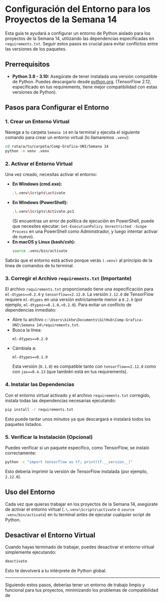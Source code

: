 # Configuración del Entorno para los Proyectos de la Semana 14

Esta guía te ayudará a configurar un entorno de Python aislado para los proyectos de la Semana 14, utilizando las dependencias especificadas en `requirements.txt`. Seguir estos pasos es crucial para evitar conflictos entre las versiones de los paquetes.

## Prerrequisitos

*   **Python 3.8 - 3.10:** Asegúrate de tener instalada una versión compatible de Python. Puedes descargarlo desde [python.org](https://www.python.org/downloads/). (TensorFlow 2.12, especificado en tus requirements, tiene mejor compatibilidad con estas versiones de Python).

## Pasos para Configurar el Entorno

### 1. Crear un Entorno Virtual

Navega a tu carpeta `Semana 14` en la terminal y ejecuta el siguiente comando para crear un entorno virtual (lo llamaremos `.venv`):

```bash
cd ruta/a/tu/carpeta/Comp-Grafica-UNI/Semana 14
python -m venv .venv
```

### 2. Activar el Entorno Virtual

Una vez creado, necesitas activar el entorno:

*   **En Windows (cmd.exe):**
    ```bash
    .\.venv\Scripts\activate
    ```
*   **En Windows (PowerShell):**
    ```bash
    .\.venv\Scripts\Activate.ps1
    ```
    (Si encuentras un error de política de ejecución en PowerShell, puede que necesites ejecutar: `Set-ExecutionPolicy Unrestricted -Scope Process` en una PowerShell como Administrador, y luego intentar activar de nuevo).
*   **En macOS y Linux (bash/zsh):**
    ```bash
    source .venv/bin/activate
    ```

Sabrás que el entorno está activo porque verás `(.venv)` al principio de la línea de comandos de tu terminal.

### 3. Corregir el Archivo `requirements.txt` (Importante)

El archivo `requirements.txt` proporcionado tiene una especificación para `ml-dtypes==0.2.0` y `tensorflow==2.12.0`. La versión `2.12.0` de TensorFlow requiere `ml-dtypes` en una versión estrictamente menor a `0.2.0` (por ejemplo, `ml-dtypes>=0.1.0,<0.2.0`). Para evitar un conflicto de dependencias inmediato:

*   Abre tu archivo `c:\Users\kikhe\Documents\GitHub\Comp-Grafica-UNI\Semana 14\requirements.txt`.
*   Busca la línea:
    ```
    ml-dtypes==0.2.0
    ```
*   Cámbiala a:
    ```
    ml-dtypes==0.1.0
    ```
    Esta versión (`0.1.0`) es compatible tanto con `tensorflow==2.12.0` como con `jax==0.4.13` (que también está en tus requirements).

### 4. Instalar las Dependencias

Con el entorno virtual activado y el archivo `requirements.txt` corregido, instala todas las dependencias necesarias ejecutando:

```bash
pip install -r requirements.txt
```

Esto puede tardar unos minutos ya que descargará e instalará todos los paquetes listados.

### 5. Verificar la Instalación (Opcional)

Puedes verificar si un paquete específico, como TensorFlow, se instaló correctamente:

```bash
python -c "import tensorflow as tf; print(tf.__version__)"
```
Esto debería imprimir la versión de TensorFlow instalada (por ejemplo, `2.12.0`).

## Uso del Entorno

Cada vez que quieras trabajar en los proyectos de la Semana 14, asegúrate de activar el entorno virtual (`.\.venv\Scripts\activate` o `source .venv/bin/activate`) en tu terminal antes de ejecutar cualquier script de Python.

## Desactivar el Entorno Virtual

Cuando hayas terminado de trabajar, puedes desactivar el entorno virtual simplemente ejecutando:

```bash
deactivate
```

Esto te devolverá a tu intérprete de Python global.

---

Siguiendo estos pasos, deberías tener un entorno de trabajo limpio y funcional para tus proyectos, minimizando los problemas de compatibilidad de